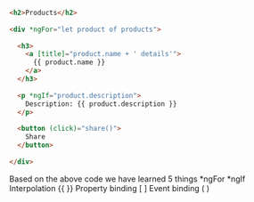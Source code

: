 ```html
<h2>Products</h2>
 
<div *ngFor="let product of products">
 
  <h3>
    <a [title]="product.name + ' details'">
      {{ product.name }}
    </a>
  </h3>
 
  <p *ngIf="product.description">
    Description: {{ product.description }}
  </p>
 
  <button (click)="share()">
    Share
  </button>
 
</div>
```

Based on the above code we have learned 5 things
*ngFor
*ngIf
Interpolation {{ }}
Property binding [ ]
Event binding ( )